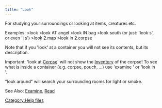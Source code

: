 ```yaml
---
title: "Look"
---
```


For studying your surroundings or looking at items, creatures etc.

Examples: \>look \>look AT angel \>look IN bag \>look south (or just:
'look s', or even 'l s') \>look 2.map \>look in 2.corpse

Note that if you 'look' at a container you will not see its contents,
but its description.

Important: 'look at [Corpse](Corpse "wikilink")' will not show the
[Inventory](Inventory "wikilink") of the corpse! To see what is inside a
container (e.g. corpse, pouch, ...) use 'examine <container>' or 'look
in <object>'.

"look around" will search your surrounding rooms for light or smoke.

See Also: [Examine](Examine "wikilink"), [Read](Read "wikilink")

[Category:Help files](Category:Help_files "wikilink")